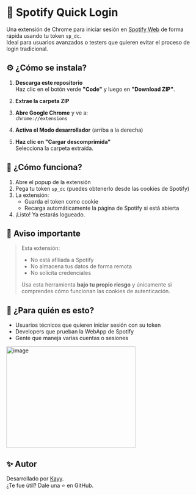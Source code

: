 # 🎵 Spotify Quick Login

Una extensión de Chrome para iniciar sesión en [Spotify Web](https://open.spotify.com) de forma rápida usando tu token `sp_dc`.  
Ideal para usuarios avanzados o testers que quieren evitar el proceso de login tradicional.

## ⚙️ ¿Cómo se instala?

1. **Descarga este repositorio**  
   Haz clic en el botón verde **"Code"** y luego en **"Download ZIP"**.

2. **Extrae la carpeta ZIP**

3. **Abre Google Chrome** y ve a:  
   `chrome://extensions`

4. **Activa el Modo desarrollador** (arriba a la derecha)

5. **Haz clic en "Cargar descomprimida"**  
   Selecciona la carpeta extraída.

## 🚀 ¿Cómo funciona?

1. Abre el popup de la extensión
2. Pega tu token `sp_dc` (puedes obtenerlo desde las cookies de Spotify)
3. La extensión:
   - Guarda el token como cookie
   - Recarga automáticamente la página de Spotify si está abierta
4. ¡Listo! Ya estarás logueado.
## 🔐 Aviso importante

> Esta extensión:
> - No está afiliada a Spotify
> - No almacena tus datos de forma remota
> - No solicita credenciales
>
> Usa esta herramienta **bajo tu propio riesgo** y únicamente si comprendes cómo funcionan las cookies de autenticación.

## 🧠 ¿Para quién es esto?

- Usuarios técnicos que quieren iniciar sesión con su token
- Developers que prueban la WebApp de Spotify
- Gente que maneja varias cuentas o sesiones

<img width="338" height="266" alt="image" src="https://github.com/user-attachments/assets/b01305fe-f068-4af3-a019-3347e8364d09" />

## ✨ Autor

Desarrollado por [Kayy](https://github.com/Kayy9961).  
¿Te fue útil? Dale una ⭐ en GitHub.
